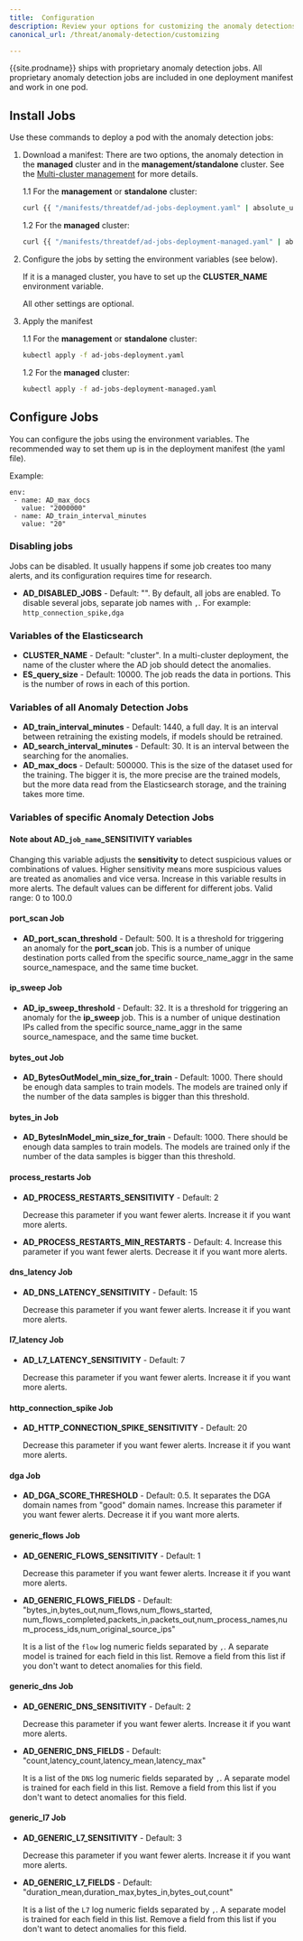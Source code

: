 ```yaml
---
title:  Configuration
description: Review your options for customizing the anomaly detections jobs.
canonical_url: /threat/anomaly-detection/customizing

---
```


{{site.prodname}} ships with proprietary anomaly detection jobs.
All proprietary anomaly detection jobs are included in one deployment manifest and work in one pod.

## Install Jobs
Use these commands to deploy a pod with the anomaly detection jobs:

1. Download a manifest:
There are two options, the anomaly detection in the **managed** cluster and in the **management/standalone** cluster.
   See the [Multi-cluster management] for more details.

    1.1 For the **management** or **standalone** cluster:
    ```bash
    curl {{ "/manifests/threatdef/ad-jobs-deployment.yaml" | absolute_url }} -O
    ```
    1.2 For the **managed** cluster:
    ```bash
    curl {{ "/manifests/threatdef/ad-jobs-deployment-managed.yaml" | absolute_url }} -O
    ```

2. Configure the jobs by setting the environment variables (see below).

   If it is a managed cluster, you have to set up the **CLUSTER_NAME** environment variable.

   All other settings are optional.

3. Apply the manifest

    1.1 For the **management** or **standalone** cluster:
    ```bash
    kubectl apply -f ad-jobs-deployment.yaml
    ```
    1.2 For the **managed** cluster:
    ```bash
    kubectl apply -f ad-jobs-deployment-managed.yaml
    ```

## Configure Jobs
You can configure the jobs using the environment variables.
The recommended way to set them up is in the deployment manifest (the yaml file).

Example:

```
env:
 - name: AD_max_docs
   value: "2000000"
 - name: AD_train_interval_minutes
   value: "20"
```

### Disabling jobs
Jobs can be disabled. It usually happens if some job creates too many alerts,
and its configuration requires time for research.
- **AD_DISABLED_JOBS** - Default: "". By default, all jobs are enabled.
To disable several jobs, separate job names with `,`.
For example: `http_connection_spike,dga`




### Variables of the Elasticsearch
-   **CLUSTER_NAME** - Default: "cluster".
In a multi-cluster deployment, the name of the cluster where the AD job should detect the anomalies.
-   **ES_query_size** - Default: 10000.
The job reads the data in portions. This is the number of rows in each of this portion.

### Variables of all Anomaly Detection Jobs
-   **AD_train_interval_minutes** - Default: 1440, a full day. It is an interval between retraining the existing models, if models should be retrained.
-   **AD_search_interval_minutes** - Default: 30. It is an interval between the searching for the anomalies.
-   **AD_max_docs** - Default: 500000. This is the size of the dataset used for the training. The bigger it is, the more precise are the trained models, but the more data read from the Elasticsearch storage, and the training takes more time.

### Variables of specific Anomaly Detection Jobs

#### Note about AD_`job_name`_SENSITIVITY variables
  Changing this variable adjusts the **sensitivity** to detect suspicious values or combinations of values. 
  Higher sensitivity means more suspicious values are treated as anomalies and vice versa.
  Increase in this variable results in more alerts.
  The default values can be different for different jobs.
  Valid range: 0 to 100.0


#### port_scan Job
-   **AD_port_scan_threshold** - Default: 500. It is a threshold for triggering an anomaly for the **port_scan** job. This is a number of unique destination ports called from the specific source_name_aggr in the same source_namespace, and the same time bucket.

#### ip_sweep Job
-   **AD_ip_sweep_threshold** - Default: 32. It is a threshold for triggering an anomaly for the **ip_sweep** job. This is a number of unique destination IPs called from the specific source_name_aggr in the same source_namespace, and the same time bucket.

#### bytes_out Job
-   **AD_BytesOutModel_min_size_for_train** - Default: 1000. There should be enough data samples to train models.
    The models are trained only if the number of the data samples is bigger than this threshold.

#### bytes_in Job
-   **AD_BytesInModel_min_size_for_train** - Default: 1000. There should be enough data samples to train models.
    The models are trained only if the number of the data samples is bigger than this threshold.

#### process_restarts Job
- **AD_PROCESS_RESTARTS_SENSITIVITY** - Default: 2 

    Decrease this parameter if you want fewer alerts. Increase it if you want more alerts.
- **AD_PROCESS_RESTARTS_MIN_RESTARTS** - Default: 4. Increase this parameter if you want fewer alerts.
    Decrease it if you want more alerts.

#### dns_latency Job
- **AD_DNS_LATENCY_SENSITIVITY** - Default: 15

    Decrease this parameter if you want fewer alerts. Increase it if you want more alerts.

#### l7_latency Job
- **AD_L7_LATENCY_SENSITIVITY** - Default: 7

    Decrease this parameter if you want fewer alerts. Increase it if you want more alerts.

#### http_connection_spike Job
- **AD_HTTP_CONNECTION_SPIKE_SENSITIVITY** - Default: 20

    Decrease this parameter if you want fewer alerts. Increase it if you want more alerts.

#### dga Job
-   **AD_DGA_SCORE_THRESHOLD** - Default: 0.5. It separates the DGA domain names from "good" domain names.
    Increase this parameter if you want fewer alerts.
    Decrease it if you want more alerts.

#### generic_flows Job
- **AD_GENERIC_FLOWS_SENSITIVITY** - Default: 1 
 
    Decrease this parameter if you want fewer alerts. Increase it if you want more alerts.
- **AD_GENERIC_FLOWS_FIELDS** - Default: "bytes_in,bytes_out,num_flows,num_flows_started,
    num_flows_completed,packets_in,packets_out,num_process_names,num_process_ids,num_original_source_ips" 
    
    It is a list of the `flow` log numeric fields separated by `,`.
    A separate model is trained for each field in this list.
    Remove a field from this list if you don't want to detect anomalies for this field.

#### generic_dns Job
- **AD_GENERIC_DNS_SENSITIVITY** - Default: 2 
 
    Decrease this parameter if you want fewer alerts. Increase it if you want more alerts.
- **AD_GENERIC_DNS_FIELDS** - Default: "count,latency_count,latency_mean,latency_max"
    
    It is a list of the `DNS` log numeric fields separated by `,`.
    A separate model is trained for each field in this list.
    Remove a field from this list if you don't want to detect anomalies for this field.

#### generic_l7 Job
- **AD_GENERIC_L7_SENSITIVITY** - Default: 3 
 
    Decrease this parameter if you want fewer alerts. Increase it if you want more alerts.
- **AD_GENERIC_L7_FIELDS** - Default: "duration_mean,duration_max,bytes_in,bytes_out,count"
    
    It is a list of the `L7` log numeric fields separated by `,`.
    A separate model is trained for each field in this list.
    Remove a field from this list if you don't want to detect anomalies for this field.

[Multi-cluster management]: /multicluster/index
